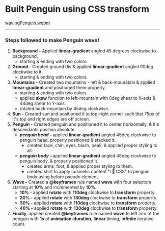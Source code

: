 # **Built Penguin using CSS transform**

[wavingPenguin.webm](https://user-images.githubusercontent.com/51947285/225391160-76599ab6-58a8-4074-8c13-2d462dd9e6d3.webm)


---

### **Steps followed to make Penguin wave!**

1. **Background -** Applied **linear-gradient** angled 45 degrees clockwise to background.
   - starting & ending with two colors.
2. **Ground -** Created ground div & applied **linear-gradient** angled 90deg clockwise to it.
   - starting & ending with two colors.
3. **Mountains -** Created two mountains - left & back-mounatain & applied **linear-gradient** and positioned them properly.
   - starting & ending with two colors.
   - applied **skew** function to left-mountain with 0deg shear to X-axis & 44deg shear to Y-axis.
   - rotated back-mountain by 45deg clockwise.
4. **Sun -** Created sun and positioned it to top-right corner such that 75px of it's top and right edges are off screen.
5. **Penguin -** Created penguin and positioned it to center horizontally, & it's descendants position absolute.
   - _**penguin head -**_ applied **linear-gradient** angled 45deg clockwise to penguin head, properly positioned & stacked it.
      - created face, chin, eyes, blush, beak, & applied proper styling to all.
   - _**penguin body -**_ applied **linear-gradient** angled 45deg clockwise to penguin body, & properly positioned it.
      - created arms, foot, & applied proper styling to them.
      - created shirt to apply cosmetic content "I 💜 CSS" to penguin body using before pseudo element.
6. **Wave -** Created a **@keyframes** rule named **wave** with four selectors starting at **10%** and incremented by **10%**.
   - **10% -** applied **rotate** with **110deg** clockwise to **transform** property.
   - **20% -** applied **rotate** with **130deg** clockwise to **transform** property.
   - **30% -** applied **rotate** with **110deg** clockwise to **transform** property.
   - **40% -** applied **rotate** with **130deg** clockwise to **transform** property.
7. **Finally**, applied created **@keyframes** rule named **wave** to left arm of the penguin with **1s** of **animation-duration**, **linear** timing, **infinite** iterative count.
